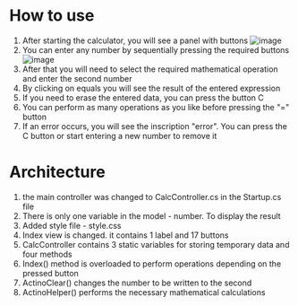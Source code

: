 # How to use 
1. After starting the calculator, you will see a panel with buttons ![image](https://user-images.githubusercontent.com/65130365/131757424-5c22ca54-d8b7-4533-b4a6-75c1a6a247e1.png)
2. You can enter any number by sequentially pressing the required buttons ![image](https://user-images.githubusercontent.com/65130365/131757477-3867eca1-8d3b-4a4c-b799-78a8dae63fb3.png)
3. After that you will need to select the required mathematical operation and enter the second number
4. By clicking on equals you will see the result of the entered expression
5. If you need to erase the entered data, you can press the button C
6. You can perform as many operations as you like before pressing the "=" button
7. If an error occurs, you will see the inscription "error". You can press the C button or start entering a new number to remove it
# Architecture
1. the main controller was changed to CalcController.cs in the Startup.cs file
2. There is only one variable in the model - number. To display the result
3. Added style file - style.css
4. Index view is changed. it contains 1 label and 17 buttons
5. CalcController contains 3 static variables for storing temporary data and four methods
6. Index() method is overloaded to perform operations depending on the pressed button
7. ActinoClear() changes the number to be written to the second
8. ActinoHelper() performs the necessary mathematical calculations
